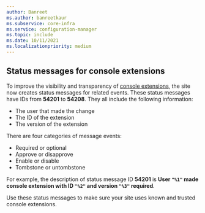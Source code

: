 ```yaml
---
author: Banreet
ms.author: banreetkaur
ms.subservice: core-infra
ms.service: configuration-manager
ms.topic: include
ms.date: 10/11/2021
ms.localizationpriority: medium
---
```


## <a name="bkmk_audit"></a> Status messages for console extensions

<!--11048976-->

To improve the visibility and transparency of [console extensions](../../../../servers/manage/admin-console-extensions.md), the site now creates status messages for related events. These status messages have IDs from **54201** to **54208**. They all include the following information:

- The user that made the change
- The ID of the extension
- The version of the extension

There are four categories of message events:

- Required or optional
- Approve or disapprove
- Enable or disable
- Tombstone or untombstone

For example, the description of status message ID **54201** is **User `"%1"` made console extension with ID `"%2"` and version `"%3"` required**.

Use these status messages to make sure your site uses known and trusted console extensions.

